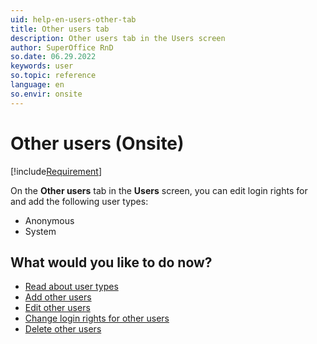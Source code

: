 ```yaml
---
uid: help-en-users-other-tab
title: Other users tab
description: Other users tab in the Users screen
author: SuperOffice RnD
so.date: 06.29.2022
keywords: user
so.topic: reference
language: en
so.envir: onsite
---
```


# Other users (Onsite)

[!include[Requirement](../includes/note-users-that-req-es.md)]

On the **Other users** tab in the **Users** screen, you can edit login rights for and add the following user types:

* Anonymous
* System

## What would you like to do now?

* [Read about user types][5]
* [Add other users][1]
* [Edit other users][2]
* [Change login rights for other users][3]
* [Delete other users][4]

<!-- Referenced links -->
[1]: ../add-other-user.md
[2]: ../update-user.md#other
[3]: ../edit-logon-rights-for-other-users.md
[4]: ../delete-user.md#other
[5]: ../index.md

<!-- Referenced images -->

